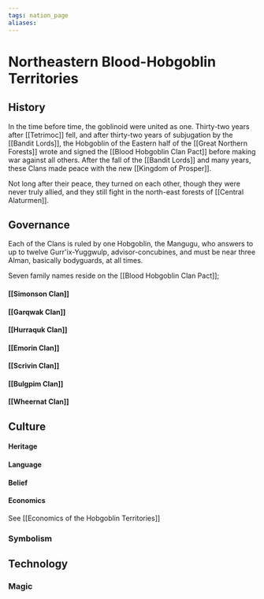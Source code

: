 ```yaml
---
tags: nation_page
aliases:
---
```


# Northeastern Blood-Hobgoblin Territories
## History
In the time before time, the goblinoid were united as one. Thirty-two years after [[Tetrimoc]] fell, and after thirty-two years of subjugation by the [[Bandit Lords]], the Hobgoblin of the Eastern half of the [[Great Northern Forests]] wrote and signed the [[Blood Hobgoblin Clan Pact]] before making war against all others. After the fall of the [[Bandit Lords]] and many years, these Clans made peace with the new [[Kingdom of Prosper]].

Not long after their peace, they turned on each other, though they were never truly allied, and they still fight in the north-east forests of [[Central Alaturmen]].

## Governance
Each of the Clans is ruled by one Hobgoblin, the Mangugu, who answers to up to twelve Gurr'ix-Yuggwulp, advisor-concubines, and must be near three Alman, basically bodyguards, at all times.

Seven family names reside on the [[Blood Hobgoblin Clan Pact]];

#### [[Simonson Clan]]
#### [[Garqwak Clan]]
#### [[Hurraquk Clan]]
#### [[Emorin Clan]]
#### [[Scrivin Clan]]
#### [[Bulgpim Clan]]
#### [[Wheernat Clan]]

## Culture
#### Heritage
#### Language
#### Belief
#### Economics
See [[Economics of the Hobgoblin Territories]]
### Symbolism
## Technology
### Magic